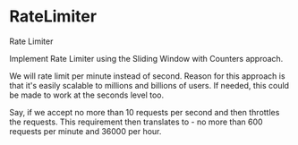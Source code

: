 # RateLimiter
Rate Limiter

 Implement Rate Limiter using the Sliding Window with Counters approach.
 
 We will rate limit per minute instead of second. Reason for this approach is that it's easily scalable to millions and billions of users.
 If needed, this could be made to work at the seconds level too.
  
 Say, if we accept no more than 10 requests per second and then throttles the requests. 
 This requirement then translates to - no more than 600 requests per minute and 36000 per hour.
